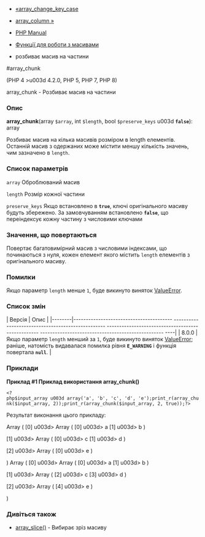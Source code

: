 - [«array_change_key_case](function.array-change-key-case.md)
- [array_column »](function.array-column.md)

- [PHP Manual](index.md)
- [Функції для роботи з масивами](ref.array.md)
- розбиває масив на частини

#array_chunk

(PHP 4 \>u003d 4.2.0, PHP 5, PHP 7, PHP 8)

array_chunk - Розбиває масив на частини

### Опис

**array_chunk**(array `$array`, int `$length`, bool `$preserve_keys` u003d
**`false`**): array

Розбиває масив на кілька масивів розміром в length елементів.
Останній масив з одержаних може містити меншу кількість
значень, чим зазначено в `length`.

### Список параметрів

`array`
Оброблюваний масив

`length`
Розмір кожної частини

`preserve_keys`
Якщо встановлено в **`true`**, ключі оригінального масиву будуть
збережено. За замовчуванням встановлено **`false`**, що переіндексує
кожну частину з числовими ключами

### Значення, що повертаються

Повертає багатовимірний масив з числовими індексами, що починаються з
нуля, кожен елемент якого містить `length` елементів з
оригінального масиву.

### Помилки

Якщо параметр `length` менше `1`, буде викинуто виняток
[ValueError](class.valueerror.md).

### Список змін

| Версія | Опис |
|--------|---------------------------------------- -------------------------------------------------- -------------------------------------------------- -------------------------------------------------- ----|
| 8.0.0 | Якщо параметр `length` менший за `1`, буде викинуто виняток [ValueError](class.valueerror.md); раніше, натомість видавалася помилка рівня **`E_WARNING`** і функція повертала **`null`**. |

### Приклади

**Приклад #1 Приклад використання **array_chunk()****

` <?php$input_array u003d array('a', 'b', 'c', 'd', 'e');print_r(array_chunk($input_array, 2));print_r(array_chunk($input_array, 2, true));?> `

Результат виконання цього прикладу:

Array
(
[0] u003d> Array
(
[0] u003d> a
[1] u003d> b
)

[1] u003d> Array
(
[0] u003d> c
[1] u003d> d
)

[2] u003d> Array
(
[0] u003d> e
)

)
Array
(
[0] u003d> Array
(
[0] u003d> a
[1] u003d> b
)

[1] u003d> Array
(
[2] u003d> c
[3] u003d> d
)

[2] u003d> Array
(
[4] u003d> e
)

)

### Дивіться також

- [array_slice()](function.array-slice.md) - Вибирає зріз масиву
